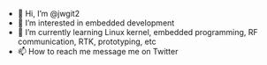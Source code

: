 - 👋 Hi, I’m @jwgit2
- 👀 I’m interested in embedded development
- 🌱 I’m currently learning Linux kernel, embedded programming, RF communication, RTK, prototyping, etc
- 📫 How to reach me message me on Twitter

<!---
jwgit2/jwgit2 is a ✨ special ✨ repository because its `README.md` (this file) appears on your GitHub profile.
You can click the Preview link to take a look at your changes.
--->
